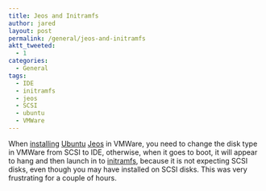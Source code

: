 ```yaml
---
title: Jeos and Initramfs
author: jared
layout: post
permalink: /general/jeos-and-initramfs
aktt_tweeted:
  - 1
categories:
  - General
tags:
  - IDE
  - initramfs
  - jeos
  - SCSI
  - ubuntu
  - VMWare
---
```

<div>
  When <a href="http://cdimage.ubuntu.com/jeos/releases/gutsy/release/" target="_blank">installing</a> <a href="http://www.ubuntu.com/" target="_blank">Ubuntu</a> <a href="http://en.wikipedia.org/wiki/Jeos" target="_blank">Jeos</a> in VMWare, you need to change the disk type in VMWare from SCSI to IDE, otherwise, when it goes to boot, it will appear to hang and then launch in to <a href="https://wiki.ubuntu.com/Initramfs" target="_blank">initramfs</a>, because it is not expecting SCSI disks, even though you may have installed on SCSI disks. This was very frustrating for a couple of hours.
</div>